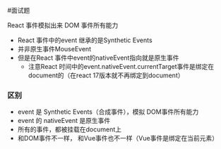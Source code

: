 #面试题 


React 事件模拟出来 DOM 事件所有能力


- React 事件中的event 继承的是Synthetic Events
- 并非原生事件MouseEvent
- 但是在React 事件中event的nativeEvent指向就是原生事件
	- 注意React 时间中的event.nativeEvent.currentTarget事件是绑定在document的（在react 17版本就不再绑定到document）





### 区别

- event 是 Synthetic Events（合成事件），模拟 DOM事件所有能力
- event 的 nativeEvent 是原生事件
- 所有的事件，都被挂载在document上
- 和DOM事件不一样， 和Vue事件也不一样（Vue事件是绑定在当前元素）